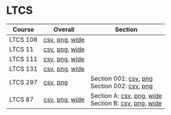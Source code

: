 # LTCS

| Course | Overall | Section |
| ------ | ------- | ------- |
| LTCS 108 | [csv](https://github.com/UCSD-Historical-Enrollment-Data/2025Winter/blob/main/overall/LTCS%20108.csv), [png](https://raw.githubusercontent.com/UCSD-Historical-Enrollment-Data/2025Winter/main/plot_overall/LTCS%20108.png), [wide](https://raw.githubusercontent.com/UCSD-Historical-Enrollment-Data/2025Winter/main/plot_overall_wide/LTCS%20108.png) |  |
| LTCS 11 | [csv](https://github.com/UCSD-Historical-Enrollment-Data/2025Winter/blob/main/overall/LTCS%2011.csv), [png](https://raw.githubusercontent.com/UCSD-Historical-Enrollment-Data/2025Winter/main/plot_overall/LTCS%2011.png), [wide](https://raw.githubusercontent.com/UCSD-Historical-Enrollment-Data/2025Winter/main/plot_overall_wide/LTCS%2011.png) |  |
| LTCS 111 | [csv](https://github.com/UCSD-Historical-Enrollment-Data/2025Winter/blob/main/overall/LTCS%20111.csv), [png](https://raw.githubusercontent.com/UCSD-Historical-Enrollment-Data/2025Winter/main/plot_overall/LTCS%20111.png), [wide](https://raw.githubusercontent.com/UCSD-Historical-Enrollment-Data/2025Winter/main/plot_overall_wide/LTCS%20111.png) |  |
| LTCS 131 | [csv](https://github.com/UCSD-Historical-Enrollment-Data/2025Winter/blob/main/overall/LTCS%20131.csv), [png](https://raw.githubusercontent.com/UCSD-Historical-Enrollment-Data/2025Winter/main/plot_overall/LTCS%20131.png), [wide](https://raw.githubusercontent.com/UCSD-Historical-Enrollment-Data/2025Winter/main/plot_overall_wide/LTCS%20131.png) |  |
| LTCS 297 | [csv](https://github.com/UCSD-Historical-Enrollment-Data/2025Winter/blob/main/overall/LTCS%20297.csv), [png](https://raw.githubusercontent.com/UCSD-Historical-Enrollment-Data/2025Winter/main/plot_overall/LTCS%20297.png) | Section 001: [csv](https://github.com/UCSD-Historical-Enrollment-Data/2025Winter/blob/main/section/LTCS%20297_001.csv), [png](https://raw.githubusercontent.com/UCSD-Historical-Enrollment-Data/2025Winter/main/plot_section/LTCS%20297_001.png)<br>Section 002: [csv](https://github.com/UCSD-Historical-Enrollment-Data/2025Winter/blob/main/section/LTCS%20297_002.csv), [png](https://raw.githubusercontent.com/UCSD-Historical-Enrollment-Data/2025Winter/main/plot_section/LTCS%20297_002.png) |
| LTCS 87 | [csv](https://github.com/UCSD-Historical-Enrollment-Data/2025Winter/blob/main/overall/LTCS%2087.csv), [png](https://raw.githubusercontent.com/UCSD-Historical-Enrollment-Data/2025Winter/main/plot_overall/LTCS%2087.png), [wide](https://raw.githubusercontent.com/UCSD-Historical-Enrollment-Data/2025Winter/main/plot_overall_wide/LTCS%2087.png) | Section A: [csv](https://github.com/UCSD-Historical-Enrollment-Data/2025Winter/blob/main/section/LTCS%2087_A.csv), [png](https://raw.githubusercontent.com/UCSD-Historical-Enrollment-Data/2025Winter/main/plot_section/LTCS%2087_A.png), [wide](https://raw.githubusercontent.com/UCSD-Historical-Enrollment-Data/2025Winter/main/plot_section_wide/LTCS%2087_A.png)<br>Section B: [csv](https://github.com/UCSD-Historical-Enrollment-Data/2025Winter/blob/main/section/LTCS%2087_B.csv), [png](https://raw.githubusercontent.com/UCSD-Historical-Enrollment-Data/2025Winter/main/plot_section/LTCS%2087_B.png), [wide](https://raw.githubusercontent.com/UCSD-Historical-Enrollment-Data/2025Winter/main/plot_section_wide/LTCS%2087_B.png) |
